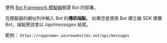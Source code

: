 使用 [Bot Framework 模擬器](~/bot-service-debug-emulator.md)驗證 Bot 的部署。 

在模擬器的網址列中輸入 Bot 的**傳訊端點**。 如果您是使用 Bot 建立器 SDK 建置 Bot，端點應該會以 */api/messages* 結尾。

範例： `https://<appname>.azurewebsites.net/api/messages`
